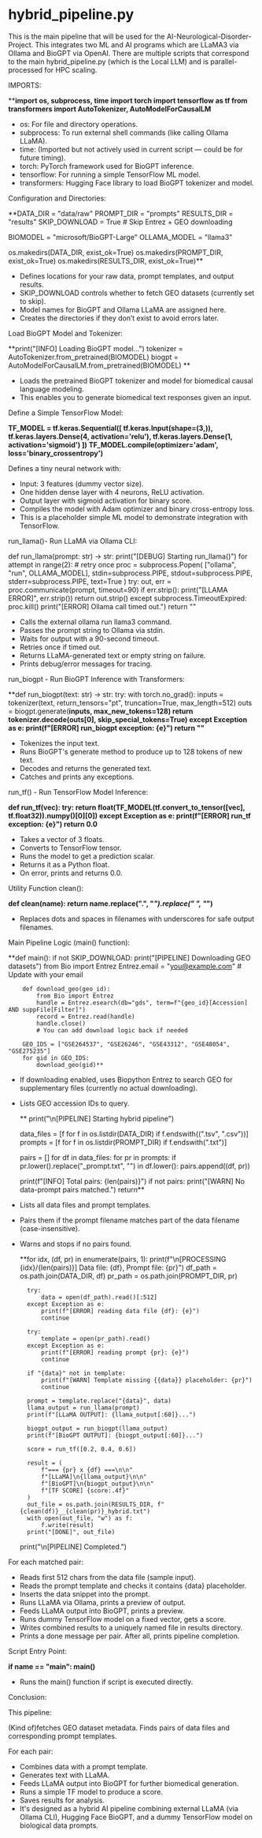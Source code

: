 # hybrid_pipeline.py
This is the main pipeline that will be used for the AI-Neurological-Disorder-Project. This integrates two ML and AI programs which are LLaMA3 via Ollama and BioGPT via OpenAI. There are multiple scripts that correspond to the main hybrid_pipeline.py (which is the Local LLM) and is parallel-processed for HPC scaling.

IMPORTS:

****import os, subprocess, time
import torch
import tensorflow as tf
from transformers import AutoTokenizer, AutoModelForCausalLM**

- os: For file and directory operations.
- subprocess: To run external shell commands (like calling Ollama LLaMA).
- time: (Imported but not actively used in current script — could be for future timing).
- torch: PyTorch framework used for BioGPT inference.
- tensorflow: For running a simple TensorFlow ML model.
- transformers: Hugging Face library to load BioGPT tokenizer and model.

Configuration and Directories:

**DATA_DIR = "data/raw"
PROMPT_DIR = "prompts"
RESULTS_DIR = "results"
SKIP_DOWNLOAD = True  # Skip Entrez + GEO downloading

BIOMODEL = "microsoft/BioGPT-Large"
OLLAMA_MODEL = "llama3"

os.makedirs(DATA_DIR, exist_ok=True)
os.makedirs(PROMPT_DIR, exist_ok=True)
os.makedirs(RESULTS_DIR, exist_ok=True)**

- Defines locations for your raw data, prompt templates, and output results.
- SKIP_DOWNLOAD controls whether to fetch GEO datasets (currently set to skip).
- Model names for BioGPT and Ollama LLaMA are assigned here.
- Creates the directories if they don’t exist to avoid errors later.

Load BioGPT Model and Tokenizer:

**print("[INFO] Loading BioGPT model...")
tokenizer = AutoTokenizer.from_pretrained(BIOMODEL)
biogpt = AutoModelForCausalLM.from_pretrained(BIOMODEL)
**

- Loads the pretrained BioGPT tokenizer and model for biomedical causal language modeling.
- This enables you to generate biomedical text responses given an input.

Define a Simple TensorFlow Model:

**TF_MODEL = tf.keras.Sequential([
    tf.keras.Input(shape=(3,)),
    tf.keras.layers.Dense(4, activation='relu'),
    tf.keras.layers.Dense(1, activation='sigmoid')
])
TF_MODEL.compile(optimizer='adam', loss='binary_crossentropy')**

Defines a tiny neural network with:
- Input: 3 features (dummy vector size).
- One hidden dense layer with 4 neurons, ReLU activation.
- Output layer with sigmoid activation for binary score.
- Compiles the model with Adam optimizer and binary cross-entropy loss.
- This is a placeholder simple ML model to demonstrate integration with TensorFlow.


run_llama()- Run LLaMA via Ollama CLI:

def run_llama(prompt: str) -> str:
    print("[DEBUG] Starting run_llama()")
    for attempt in range(2):  # retry once
        proc = subprocess.Popen(
            ["ollama", "run", OLLAMA_MODEL],
            stdin=subprocess.PIPE, stdout=subprocess.PIPE, stderr=subprocess.PIPE, text=True
        )
        try:
            out, err = proc.communicate(prompt, timeout=90)
            if err.strip():
                print("[LLAMA ERROR]", err.strip())
            return out.strip()
        except subprocess.TimeoutExpired:
            proc.kill()
            print("[ERROR] Ollama call timed out.")
    return ""

- Calls the external ollama run llama3 command.
- Passes the prompt string to Ollama via stdin.
- Waits for output with a 90-second timeout.
- Retries once if timed out.
- Returns LLaMA-generated text or empty string on failure.
- Prints debug/error messages for tracing.

run_biogpt - Run BioGPT Inference with Transformers:

**def run_biogpt(text: str) -> str:
    try:
        with torch.no_grad():
            inputs = tokenizer(text, return_tensors="pt", truncation=True, max_length=512)
            outs = biogpt.generate(**inputs, max_new_tokens=128)
            return tokenizer.decode(outs[0], skip_special_tokens=True)
    except Exception as e:
        print(f"[ERROR] run_biogpt exception: {e}")
        return ""**

- Tokenizes the input text.
- Runs BioGPT's generate method to produce up to 128 tokens of new text.
- Decodes and returns the generated text.
- Catches and prints any exceptions.

run_tf() - Run TensorFlow Model Inference:

**def run_tf(vec):
    try:
        return float(TF_MODEL(tf.convert_to_tensor([vec], tf.float32)).numpy()[0][0])
    except Exception as e:
        print(f"[ERROR] run_tf exception: {e}")
        return 0.0**

- Takes a vector of 3 floats.
- Converts to TensorFlow tensor.
- Runs the model to get a prediction scalar.
- Returns it as a Python float.
- On error, prints and returns 0.0.

Utility Function clean():

**def clean(name):
    return name.replace(".", "_").replace(" ", "_")**

- Replaces dots and spaces in filenames with underscores for safe output filenames.

Main Pipeline Logic (main() function):

**def main():
    if not SKIP_DOWNLOAD:
        print("[PIPELINE] Downloading GEO datasets")
        from Bio import Entrez
        Entrez.email = "you@example.com"  # Update with your email

        def download_geo(geo_id):
            from Bio import Entrez
            handle = Entrez.esearch(db="gds", term=f"{geo_id}[Accession] AND suppFile[Filter]")
            record = Entrez.read(handle)
            handle.close()
            # You can add download logic back if needed

        GEO_IDS = ["GSE264537", "GSE26246", "GSE43312", "GSE48054", "GSE275235"]
        for gid in GEO_IDS:
            download_geo(gid)**

- If downloading enabled, uses Biopython Entrez to search GEO for supplementary files (currently no actual downloading).
- Lists GEO accession IDs to query.

  **  print("\n[PIPELINE] Starting hybrid pipeline")

    data_files = [f for f in os.listdir(DATA_DIR) if f.endswith((".tsv", ".csv"))]
    prompts = [f for f in os.listdir(PROMPT_DIR) if f.endswith(".txt")]

    pairs = []
    for df in data_files:
        for pr in prompts:
            if pr.lower().replace("_prompt.txt", "") in df.lower():
                pairs.append((df, pr))

    print(f"[INFO] Total pairs: {len(pairs)}")
    if not pairs:
        print("[WARN] No data-prompt pairs matched.")
        return**

- Lists all data files and prompt templates.
- Pairs them if the prompt filename matches part of the data filename (case-insensitive).
- Warns and stops if no pairs found.

    **for idx, (df, pr) in enumerate(pairs, 1):
        print(f"\n[PROCESSING {idx}/{len(pairs)}] Data file: {df}, Prompt file: {pr}")
        df_path = os.path.join(DATA_DIR, df)
        pr_path = os.path.join(PROMPT_DIR, pr)

        try:
            data = open(df_path).read()[:512]
        except Exception as e:
            print(f"[ERROR] reading data file {df}: {e}")
            continue

        try:
            template = open(pr_path).read()
        except Exception as e:
            print(f"[ERROR] reading prompt {pr}: {e}")
            continue

        if "{data}" not in template:
            print(f"[WARN] Template missing {{data}} placeholder: {pr}")
            continue

        prompt = template.replace("{data}", data)
        llama_output = run_llama(prompt)
        print(f"[LLaMA OUTPUT]: {llama_output[:60]}...")

        biogpt_output = run_biogpt(llama_output)
        print(f"[BioGPT OUTPUT]: {biogpt_output[:60]}...")

        score = run_tf([0.2, 0.4, 0.6])

        result = (
            f"=== {pr} x {df} ===\n\n"
            f"[LLaMA]\n{llama_output}\n\n"
            f"[BioGPT]\n{biogpt_output}\n\n"
            f"[TF SCORE] {score:.4f}"
        )
        out_file = os.path.join(RESULTS_DIR, f"{clean(df)}__{clean(pr)}_hybrid.txt")
        with open(out_file, "w") as f:
            f.write(result)
        print("[DONE]", out_file)

    print("\n[PIPELINE] Completed.")

For each matched pair:
- Reads first 512 chars from the data file (sample input).
- Reads the prompt template and checks it contains {data} placeholder.
- Inserts the data snippet into the prompt.
- Runs LLaMA via Ollama, prints a preview of output.
- Feeds LLaMA output into BioGPT, prints a preview.
- Runs dummy TensorFlow model on a fixed vector, gets a score.
- Writes combined results to a uniquely named file in results directory.
- Prints a done message per pair.
After all, prints pipeline completion.

Script Entry Point:

**if __name__ == "__main__":
    main()**

- Runs the main() function if script is executed directly.

Conclusion:

This pipeline:

(Kind of)fetches GEO dataset metadata.
Finds pairs of data files and corresponding prompt templates.

For each pair:
- Combines data with a prompt template.
- Generates text with LLaMA.
- Feeds LLaMA output into BioGPT for further biomedical generation.
- Runs a simple TF model to produce a score.
- Saves results for analysis.
- It's designed as a hybrid AI pipeline combining external LLaMA (via Ollama CLI), Hugging Face BioGPT, and a dummy TensorFlow model on biological data prompts.
